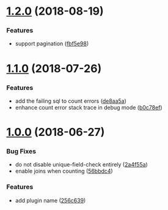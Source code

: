 <a name="1.2.0"></a>
# [1.2.0](https://github.com/knorm/paginate/compare/v1.1.0...v1.2.0) (2018-08-19)


### Features

* support pagination ([fbf5e98](https://github.com/knorm/paginate/commit/fbf5e98))



<a name="1.1.0"></a>
# [1.1.0](https://github.com/knorm/paginate/compare/v1.0.0...v1.1.0) (2018-07-26)


### Features

* add the failing sql to count errors ([de8aa5a](https://github.com/knorm/paginate/commit/de8aa5a))
* enhance count error stack trace in debug mode ([b0c78ef](https://github.com/knorm/paginate/commit/b0c78ef))



<a name="1.0.0"></a>
# [1.0.0](https://github.com/knorm/paginate/compare/56bbdc4...v1.0.0) (2018-06-27)


### Bug Fixes

* do not disable unique-field-check entirely ([2a4f55a](https://github.com/knorm/paginate/commit/2a4f55a))
* enable joins when counting ([56bbdc4](https://github.com/knorm/paginate/commit/56bbdc4))


### Features

* add plugin name ([256c639](https://github.com/knorm/paginate/commit/256c639))



